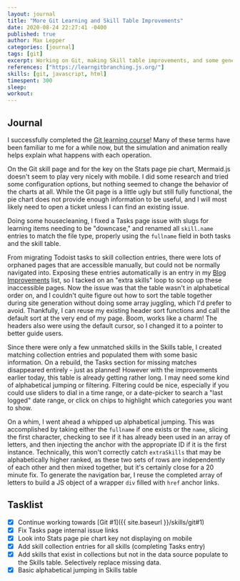 ```yaml
---
layout: journal
title: "More Git Learning and Skill Table Improvements"
date: 2020-08-24 22:27:41 -0400
published: true
author: Max Lepper
categories: [journal]
tags: [git]
excerpt: Working on Git, making Skill table improvements, and some general housecleaning.
references: ["https://learngitbranching.js.org/"]
skills: [git, javascript, html]
timespent: 300
sleep: 
workout: 
---
```


## Journal

I successfully completed the [Git learning course]({{page.references[0]}})! Many of these terms have been familiar to me for a while now, but the simulation and animation really helps explain what happens with each operation.

On the Git skill page and for the key on the Stats page pie chart, Mermaid.js doesn't seem to play very nicely with mobile. I did some research and tried some configuration options, but nothing seemed to change the behavior of the charts at all. While the Git page is a little ugly but still fully functional, the pie chart does not provide enough information to be useful, and I will most likely need to open a ticket unless I can find an existing issue.

Doing some housecleaning, I fixed a Tasks page issue with slugs for learning items needing to be "downcase," and renamed all `skill.name` entries to match the file type, properly using the `fullname` field in both tasks and the skill table.

From migrating Todoist tasks to skill collection entries, there were lots of orphaned pages that are accessible manually, but could not be normally navigated into. Exposing these entries automatically is an entry in my [Blog Improvements]({{site.baseurl}}/todo#improvements) list, so I tacked on an "extra skills" loop to scoop up these inaccessible pages. Now the issue was that the table wasn't in alphabetical order on, and I couldn't quite figure out how to sort the table together during site generation without doing some array juggling, which I'd prefer to avoid. Thankfully, I can reuse my existing header sort functions and call the default sort at the very end of my page. Boom, works like a charm! The headers also were using the default cursor, so I changed it to a pointer to better guide users.

Since there were only a few unmatched skills in the Skills table, I created matching collection entries and populated them with some basic information. On a rebuild, the Tasks section for missing matches disappeared entirely - just as planned! However with the improvements earlier today, this table is already getting rather long. I may need some kind of alphabetical jumping or filtering. Filtering could be nice, especially if you could use sliders to dial in a time range, or a date-picker to search a "last logged" date range, or click on chips to highlight which categories you want to show.

On a whim, I went ahead a whipped up alphabetical jumping. This was accomplished by taking either the `fullname` if one exists or the `name`, slicing the first character, checking to see if it has already been used in an array of letters, and then injecting the anchor with the appropriate ID if it is the first instance. Technically, this won't correctly catch `extraSkills` that may be alphabetically higher ranked, as these two sets of rows are independently of each other and then mixed together, but it's certainly close for a 20 minute fix. To generate the navigation bar, I reuse the completed array of letters to build a JS object of a wrapper `div` filled with `href` anchor links.

## Tasklist

- [X] Continue working towards [Git #1]({{ site.baseurl }}/skills/git#1)
- [x] Fix Tasks page internal issue links
- [x] Look into Stats page pie chart key not displaying on mobile
- [x] Add skill collection entries for all skills (completing Tasks entry)
- [x] Add skills that exist in collections but not in the data source populate to the Skills table. Selectively replace missing data.
- [x] Basic alphabetical jumping in Skills table